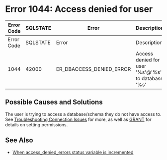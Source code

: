 
# Error 1044: Access denied for user


| Error Code | SQLSTATE | Error | Description |
| --- | --- | --- | --- |
| Error Code | SQLSTATE | Error | Description |
| 1044 | 42000 | ER_DBACCESS_DENIED_ERROR | Access denied for user '%s'@'%s' to database '%s' |



## Possible Causes and Solutions


The user is trying to access a database/schema they do not have access to. See [Troubleshooting Connection Issues](https://app.gitbook.com/s/WCInJQ9cmGjq1lsTG91E/learning-and-training/training-and-tutorials/basic-mariadb-articles/troubleshooting-connection-issues#access-to-the-server-but-not-to-a-database) for more, as well as [GRANT](../../../../sql-statements-and-structure/sql-statements/account-management-sql-commands/grant.md) for details on setting permissions.


## See Also


* [When access_denied_errors status variable is incremented](../../../../../security/user-account-management/incrementing-of-the-access_denied_errors-status-variable.md)

